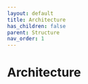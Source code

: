 ```yaml
---
layout: default
title: Architecture
has_children: false
parent: Structure
nav_order: 1
---
```


# Architecture